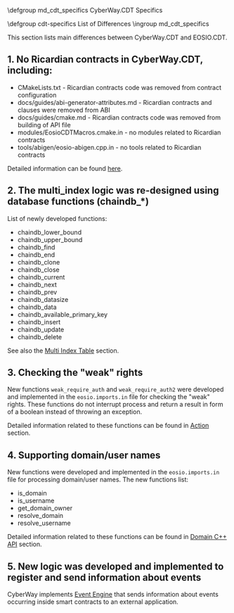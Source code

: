  \defgroup md_cdt_specifics CyberWay.CDT Specifics

 \defgroup cdt-specifics List of Differences
 \ingroup md_cdt_specifics

This section lists main differences between CyberWay.CDT and EOSIO.CDT.

## 1. No Ricardian contracts in CyberWay.CDT, including:
 - CMakeLists.txt - Ricardian contracts code was removed from contract configuration
 - docs/guides/abi-generator-attributes.md - Ricardian contracts and clauses were removed from ABI
 - docs/guides/cmake.md - Ricardian contracts code was removed from building of API file
 - modules/EosioCDTMacros.cmake.in - no modules related to Ricardian contracts
 - tools/abigen/eosio-abigen.cpp.in - no tools related to Ricardian contracts

Detailed information can be found [here][1].
 
## 2. The multi_index logic was re-designed using database functions (chaindb_*)

List of newly developed functions:
 - chaindb_lower_bound
 - chaindb_upper_bound
 - chaindb_find
 - chaindb_end
 - chaindb_clone
 - chaindb_close
 - chaindb_current
 - chaindb_next
 - chaindb_prev
 - chaindb_datasize
 - chaindb_data
 - chaindb_available_primary_key
 - chaindb_insert
 - chaindb_update
 - chaindb_delete

See also the [Multi Index Table][2] section.
 
## 3. Checking the "weak" rights

New functions `weak_require_auth` and `weak_require_auth2` were developed and implemented in the `eosio.imports.in` file for checking the "weak" rights. These functions do not interrupt process and return a result in form of a boolean instead of throwing an exception.  

Detailed information related to these functions can be found in [Action][3] section.

## 4. Supporting domain/user names
 
New functions were developed and implemented in the `eosio.imports.in` file for processing domain/user names. The new functions list:
 - is_domain
 - is_username
 - get_domain_owner
 - resolve_domain
 - resolve_username

Detailed information related to these functions can be found in [Domain C++ API][4] section.
 
## 5. New logic was developed and implemented to register and send information about events

CyberWay implements [Event Engine][5] that sends information about events occurring inside smart contracts to an external application.  

[1]: https://doxygen-cdt.cyberway.io/group__no-ricardians.html  
[2]: https://doxygen-cdt.cyberway.io/group__multiindex.html  
[3]: https://doxygen-cdt.cyberway.io/group__action.html  
[4]: https://doxygen-cdt.cyberway.io/group__domaincppapi.html  
[5]: https://docs.cyberway.io/devportal/event_engine  
